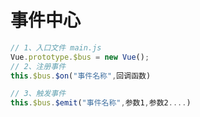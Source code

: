 # 事件中心
```javascript
// 1、入口文件 main.js
Vue.prototype.$bus = new Vue();
// 2、注册事件
this.$bus.$on("事件名称",回调函数)

// 3、触发事件
this.$bus.$emit("事件名称",参数1,参数2....)
```
